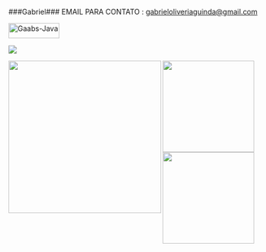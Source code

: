 ###Gabriel###
EMAIL PARA CONTATO : gabrieloliveriaguinda@gmail.com 



<img align="center" alt="Gaabs-Java" height="30" width="100" src="https://img.shields.io/badge/Java-ED8B00?style=for-the-badge&logo=java&logoColor=white">
</div> 


<a href="https://www.instagram.com/gaabs235" target="_blank"><img src="https://img.shields.io/badge/Instagram-E4405F?style=for-the-badge&logo=instagram&logoColor=white" target="_blank"/></a>


<p><img align=left src="https://c.tenor.com/AfmxAKK5-j4AAAAC/madara-uchiha-sharingan.gif" width=300 >
 <div>
   
  <a href="https://github.com/GabrielOliv235">
  <img height="180em" src="https://github-readme-stats.vercel.app/api?username=GabrielOliv235&show_icons=true&theme=radical&include_all_commits=true&count_private=true&custom_title=Gabriel's GitHub stats"/>
  <img height="180em" src="https://github-readme-stats.vercel.app/api/top-langs/?username=GabrielOliv235&langs_count=7&theme=radical"/>
</div>
